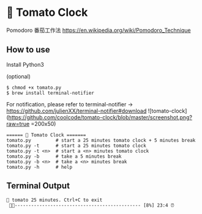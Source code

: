 # 🍅 Tomato Clock
Pomodoro 番茄工作法 https://en.wikipedia.org/wiki/Pomodoro_Technique

## How to use

Install Python3

(optional) 
```
$ chmod +x tomato.py
$ brew install terminal-notifier 
```
For notification, please refer to terminal-notifier -> https://github.com/julienXX/terminal-notifier#download
![tomato-clock](https://github.com/coolcode/tomato-clock/blob/master/screenshot.png?raw=true =200x50)

```
====== 🍅 Tomato Clock =======
tomato.py         # start a 25 minutes tomato clock + 5 minutes break
tomato.py -t      # start a 25 minutes tomato clock
tomato.py -t <n>  # start a <n> minutes tomato clock
tomato.py -b      # take a 5 minutes break
tomato.py -b <n>  # take a <n> minutes break
tomato.py -h      # help
```

## Terminal Output
```
🍅 tomato 25 minutes. Ctrl+C to exit
 🍅🍅---------------------------------------------- [8%] 23:4 ⏰ 
```
